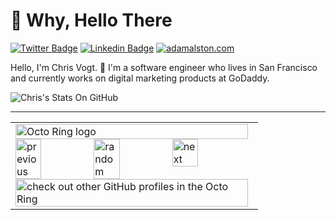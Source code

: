 # 👋 Why, Hello There

[![Twitter Badge](https://img.shields.io/badge/-@c1v0-1ca0f1?style=flat-square&labelColor=1ca0f1&logo=twitter&logoColor=white&link=https://twitter.com/c1v0)](https://twitter.com/c1v0)
[![Linkedin Badge](https://img.shields.io/badge/-cjvogt-blue?style=flat-square&logo=Linkedin&logoColor=white&link=https://www.linkedin.com/in/cjvogt/)](https://www.linkedin.com/in/harshkumarkhatri/)
[![adamalston.com](https://img.shields.io/badge/-chrisvogt.me-111111?style=flat-square&logo=react&logoColor=#fefefe)](https://www.chrisvogt.me)

Hello, I'm Chris Vogt. 👋 I'm a software engineer who lives in San Francisco and currently works on digital marketing products at GoDaddy.

![Chris's Stats On GitHub](https://github-readme-stats.vercel.app/api?username=chrisvogt&hide=["issues"]&show_icons=true)

---

<table><tbody><tr><td><a href="https://octo-ring.com/"><img src="https://octo-ring.com/static/img/widget/top.png" width="99%" alt="Octo Ring logo" align="top"></a><br><a href="https://octo-ring.com/p/chrisvogt/prev"><img src="https://octo-ring.com/static/img/widget/prev.png" width="33%" alt="previous" align="top" title="previous profile"></a><a href="https://octo-ring.com/p/chrisvogt/random"><img src="https://octo-ring.com/static/img/widget/random.png" width="33%" alt="random" align="top" title="random profile"></a><a href="https://octo-ring.com/p/chrisvogt/next"><img src="https://octo-ring.com/static/img/widget/next.png" width="33%" alt="next" align="top" title="next profile"></a><br><a href="https://octo-ring.com/"><img src="https://octo-ring.com/static/img/widget/bottom.png" width="99%" alt="check out other GitHub profiles in the Octo Ring" align="top"></a></td></tr></tbody></table>